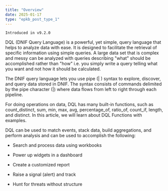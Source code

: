```yaml
---
title: "Overview"
date: 2025-01-17
type: "epkb_post_type_1"
---
```


```
Introduced in v9.2.0
```

DQL (DNIF Query Language) is a powerful, yet simple, query language that helps to analyze data with ease. It is designed to facilitate the retrieval of specific information using simple queries. A large data set that is complex and messy can be analyzed with queries describing "what" should be accomplished rather than "how" i.e. you simply write a query telling what you want and not how it should be calculated.

The DNIF query language lets you use pipe (| ) syntax to explore, discover, and query data stored in DNIF. The syntax consists of commands delimited by the pipe character (|) where data flows from left to right through each pipeline.

For doing operations on data, DQL has many built-in functions, such as count\_distinct, sum, min, max, avg, percentage\_of, ratio\_of, count\_if, length, and distinct. In this article, we will learn about DQL Functions with examples.

DQL can be used to match events, stack data, build aggregations, and perform analysis and can be used to accomplish the following:

- Search and process data using workbooks

- Power up widgets in a dashboard

- Create a customized report

- Raise a signal (alert) and track

- Hunt for threats without structure
